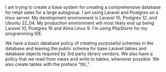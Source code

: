 I am trying to create a base system for creating a comprehensive database for retail sales for a large autogroup.
I am using Laravel and Postgres on a linux server.
My development environment is Laravel 10, Postgres 12, and Ubuntu 22_04.
My production environment will most likely end up being Laravel 10, Postgres 16 and Alma Linux 9.
I'm using PhpStorm for my programming IDE.

We have a basic database policy of creating purposeful schemas in the database and leaving the public schema for base Laravel tables and database objects required by 3rd party library vendors.
We also have a policy that we read from views and write to tables, whenever possible. We also create tables with the preface "tbl_".
